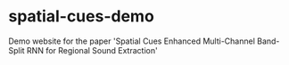 # spatial-cues-demo
Demo website for the paper 'Spatial Cues Enhanced Multi-Channel Band-Split RNN for Regional Sound Extraction'
